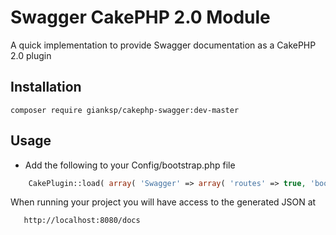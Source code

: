 # Swagger CakePHP 2.0 Module

A quick implementation to provide Swagger documentation as a CakePHP 2.0 plugin

## Installation

```shell
composer require gianksp/cakephp-swagger:dev-master
```
	
## Usage

 * Add the following to your Config/bootstrap.php file
 
```php
    CakePlugin::load( array( 'Swagger' => array( 'routes' => true, 'bootstrap'=>true ) ) );
```

When running your project you will have access to the generated JSON at

```sh
   http://localhost:8080/docs
```
